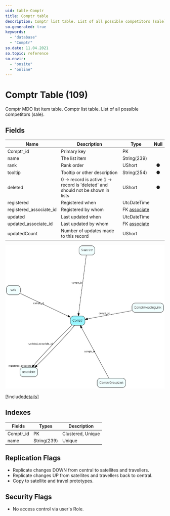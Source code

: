 ```yaml
---
uid: table-Comptr
title: Comptr table
description: Comptr list table. List of all possible competitors (sale).
so.generated: true
keywords:
  - "database"
  - "Comptr"
so.date: 11.04.2021
so.topic: reference
so.envir:
  - "onsite"
  - "online"
---
```


# Comptr Table (109)

Comptr MDO list item table.
Comptr list table. List of all possible competitors (sale).

## Fields

| Name | Description | Type | Null |
|------|-------------|------|:----:|
|Comptr\_id|Primary key|PK| |
|name|The list item|String(239)| |
|rank|Rank order|UShort|&#x25CF;|
|tooltip|Tooltip or other description|String(254)|&#x25CF;|
|deleted|0 -&gt; record is active 1 -&gt; record is &apos;deleted&apos; and should not be shown in lists|UShort|&#x25CF;|
|registered|Registered when|UtcDateTime| |
|registered\_associate\_id|Registered by whom|FK [associate](associate.md)| |
|updated|Last updated when|UtcDateTime| |
|updated\_associate\_id|Last updated by whom|FK [associate](associate.md)| |
|updatedCount|Number of updates made to this record|UShort| |


![Comptr table relationship diagram](./media/Comptr.png)

[!include[details](./includes/comptr.md)]

## Indexes

| Fields | Types | Description |
|--------|-------|-------------|
|Comptr\_id |PK |Clustered, Unique |
|name |String(239) |Unique |

## Replication Flags

* Replicate changes DOWN from central to satellites and travellers.
* Replicate changes UP from satellites and travellers back to central.
* Copy to satellite and travel prototypes.

## Security Flags

* No access control via user's Role.

